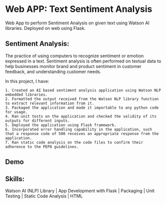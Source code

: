 # Web APP: Text Sentiment Analysis

Web App to perform Sentiment Analysis on given text using Watson AI libraries. Deployed on web using Flask.

## Sentiment Analysis:
The practice of using computers to recognize sentiment or emotion expressed in a text. Sentiment analysis is often performed on textual data to help businesses monitor brand and product sentiment in customer feedback, and understanding customer needs.

In this project, I have:

	1. Created an AI based sentiment analysis application using Watson NLP embedded libraries.
	2. Formatted the output received from the Watson NLP library function to extract relevant information from it.
	3. Packaged the application and made it importable to any python code for usage.
	4. Ran unit tests on the application and checked the validity of its outputs for different inputs.
	5. Deployed the application using Flask framework.
	6. Incorporated error handling capability in the application, such that a response code of 500 receives an appropriate response from the application.
	7. Ran static code analysis on the code files to confirm their adherence to the PEP8 guidelines.

## Demo


## Skills:

Watson AI (NLP) Library | App Development with Flask | Packaging | Unit Testing | Static Code Analysis | HTML